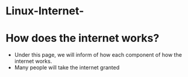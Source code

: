 # Linux-Internet-
# How does the internet works? 
- Under this page, we will inform of how each component of how the internet works. 
- Many people will take the internet granted 